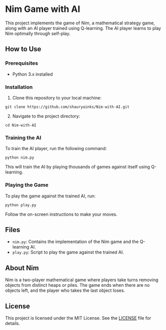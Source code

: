 

# Nim Game with AI

This project implements the game of Nim, a mathematical strategy game, along with an AI player trained using Q-learning. The AI player learns to play Nim optimally through self-play.

## How to Use

### Prerequisites

- Python 3.x installed

### Installation

1. Clone this repository to your local machine:

```
git clone https://github.com/shauryainks/Nim-with-AI.git
```

2. Navigate to the project directory:

```
cd Nim-with-AI
```

### Training the AI

To train the AI player, run the following command:

```
python nim.py
```

This will train the AI by playing thousands of games against itself using Q-learning.

### Playing the Game

To play the game against the trained AI, run:

```
python play.py
```

Follow the on-screen instructions to make your moves.

## Files

- `nim.py`: Contains the implementation of the Nim game and the Q-learning AI.
- `play.py`: Script to play the game against the trained AI.

## About Nim

Nim is a two-player mathematical game where players take turns removing objects from distinct heaps or piles. The game ends when there are no objects left, and the player who takes the last object loses.

## License

This project is licensed under the MIT License. See the [LICENSE](LICENSE) file for details.
